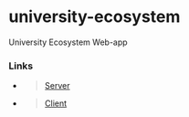 # university-ecosystem

University Ecosystem Web-app

### Links

- > [Server](https://github.com/file-sharing-erp-team/university-ecosystem/tree/main/server)
- > [Client](https://github.com/file-sharing-erp-team/university-ecosystem/tree/main/client)
